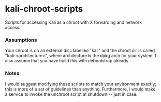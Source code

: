 # kali-chroot-scripts

Scripts for accessing Kali as a chroot with X forwarding and network access.

### Assumptions

Your chroot is on an external disc labelled "kali" and the chroot dir is called "kali-\<architecture\>", where architecture is the dpkg arch for your system. I also assume that you have build this with debootstrap already.

### Notes

I would suggest modifying these scripts to match your environment exactly; this is more of a set of guidelines than anything. Furthermore, I would make a service to invoke the unchroot script at shutdown -- just in case.
